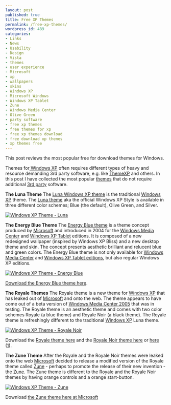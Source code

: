 ```yaml
---
layout: post
published: true
title: Free XP Themes
permalink: /free-xp-themes/
wordpress_id: 489
categories:
- Links
- News
- Usability
- Design
- Vista
- themes
- user experience
- Microsoft
- xp
- wallpapers
- skins
- Windows XP
- Microsoft Windows
- Windows XP Tablet
- Zune
- Windows Media Center
- Olive Green
- party software
- free xp themes
- free themes for xp
- free xp themes download
- free download xp themes
- xp themes free
---
```



This post reviews the most popular free for download themes for Windows.

Themes for<a href="http://en.wikipedia.org/wiki/Windows_XP"> Windows XP</a> often requires different types of heavy and resource demanding 3rd party software, e.g. like <a href="http://www.themexp.org/">ThemeXP</a> and others. In this post I have collected the most popular <a href="http://en.wikipedia.org/wiki/Theme_%28computing%29">themes</a> that do not require additional <a href="http://en.wikipedia.org/wiki/Third-party_developer">3rd party</a> software.

<strong>The Luna Theme</strong>
The <a href="http://en.wikipedia.org/wiki/Luna_%28theme%29">Luna Windows XP theme</a> is the traditional <a href="http://en.wikipedia.org/wiki/Windows_XP">Windows XP</a> theme. The <a href="http://en.wikipedia.org/wiki/Luna_%28theme%29">Luna theme</a> aka the official Windows XP Style is available in three different color schemes; Blue (the default), Olive Green, and Silver.

<a class="imagelink" href="http://lh6.ggpht.com/-BgxjJwdpLhE/UVl-sR1nzhI/AAAAAAAAFr0/H9A8YCzkGeg/windows-xp.png" title="Windows XP Theme - Luna"><img id="image450" src="http://lh3.ggpht.com/-_qtNT4Lsdmg/UVl-oFdZC6I/AAAAAAAAFrw/JTog5JkhD8c/windows-xp.thumbnail.png" alt="Windows XP Theme - Luna" /></a>

<strong>The Energy Blue Theme</strong>
The <a href="http://en.wikipedia.org/wiki/Energy_Blue">Energy Blue theme</a> is a theme concept produced by <a href="http://en.wikipedia.org/wiki/Microsoft">Microsoft</a> and introduced in 2004 for the <a href="http://en.wikipedia.org/wiki/Windows_Media_Center">Windows Media Center</a> and <a href="http://en.wikipedia.org/wiki/Windows_XP">Windows XP Tablet</a> editions. It is composed of a new redesigned wallpaper (inspired by Windows XP Bliss) and a new desktop theme and skin. The concept presents aesthetic brilliant and relucent blue and green colors. The Energy Blue theme is not only available for <a href="http://en.wikipedia.org/wiki/Windows_Media_Center">Windows Media Center</a> and <a href="http://en.wikipedia.org/wiki/Windows_XP_Tablet_PC_Edition">Windows XP Tablet editions</a>, but also regular Windows XP editions.

<a class="imagelink" href="http://lh6.ggpht.com/-ffh2jqQDbqg/UVl-u1vpFiI/AAAAAAAAFsI/_EG33583Bk0/energyblue.jpg" title="Windows XP Theme - Energy Blue"><img id="image451" src="http://lh4.ggpht.com/-FHMHr6W_mhw/UVl-tnrUY6I/AAAAAAAAFsA/gz2aqcYH5pE/energyblue.thumbnail.jpg" alt="Windows XP Theme - Energy Blue" /></a>


<a href="http://www.helpwithwindows.com/WindowsXP/energy_blue_theme.html">Download the Energy Blue theme here</a>.






<strong>The Royale Themes</strong>
The Royale theme is a new theme for <a href="http://en.wikipedia.org/wiki/Windows_XP">Windows XP</a> that has leaked out of <a href="http://en.wikipedia.org/wiki/Microsoft">Microsoft</a> and onto the web. The theme appears to have come out of a beta version of <a href="http://en.wikipedia.org/wiki/Windows_Media_Center">Windows Media Center 2005</a> that was in testing. The Royale theme is an aesthetic theme and comes with two color schemes Royale (a blue theme) and Royale Noir (a black theme). The Royale theme is refreshingly different to the traditional <a href="http://en.wikipedia.org/wiki/Windows_XP">Windows XP</a> Luna theme.

<a class="imagelink" href="http://lh3.ggpht.com/-nVjAOY2jVxs/UVl-xd2A2GI/AAAAAAAAFsU/XNe8SjT0YxY/noir1.jpg" title="Windows XP Theme - Royale Noir"><img id="image452" src="http://lh4.ggpht.com/-4bK9BIld9dA/UVl-v2A_CvI/AAAAAAAAFsQ/y_IUX3L9RiU/noir1.thumbnail.jpg" alt="Windows XP Theme - Royale Noir" /></a>

Download the <a href="http://www.softpedia.com/get/Desktop-Enhancements/Themes/Royale-Theme-for-WinXP.shtml">Royale theme here</a> and the <a href="/black-windows-xp-theme/">Royale Noir theme here</a> or <a href="http://www.softpedia.com/get/Desktop-Enhancements/Themes/Royale-Noir-Theme.shtml">here</a> (<a href="http://www.istartedsomething.com/20061029/royale-noir/">1</a>).


<strong>The Zune Theme</strong>
After the Royale and the Royale Noir themes were leaked onto the web <a href="http://en.wikipedia.org/wiki/Microsoft">Microsoft</a> decided to release a modified version of the Royale theme called <a href="http://en.wikipedia.org/wiki/Zune">Zune</a> -  perhaps to promote the release of their new invention - the <a href="http://en.wikipedia.org/wiki/Zune">Zune</a>. The Zune theme is different to the Royale and the Royale Noir themes by having orange controls and a orange start-button.

<a class="imagelink" href="http://lh6.ggpht.com/-VnsWefF_lpk/UVl-2Ja81DI/AAAAAAAAFsk/KqfGEn-2fKA/zunetheme.png" title="Windows XP Theme - Zune"><img id="image453" src="http://lh3.ggpht.com/-JbKbdl8OO9k/UVl-y9RGUyI/AAAAAAAAFsg/ibzkB_RugZU/zunetheme.thumbnail.png" alt="Windows XP Theme - Zune" /></a>

Download <a href="http://download.microsoft.com/download/e/a/9/ea9af5ae-b48e-473e-85fe-dcde7472e644/ZuneDesktopTheme.msi">the Zune theme here at Microsoft</a>

